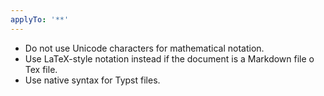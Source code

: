 ```yaml
---
applyTo: '**'
---
```

- Do not use Unicode characters for mathematical notation.
- Use LaTeX-style notation instead if the document is a Markdown file o Tex file.
- Use native syntax for Typst files.